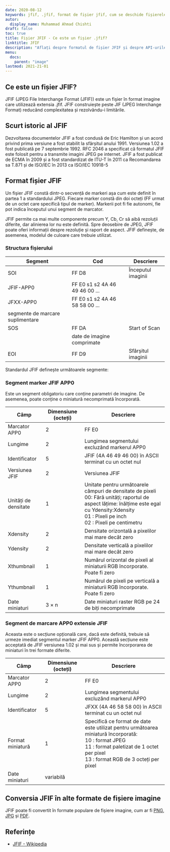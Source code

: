 ```yaml
---
date: 2020-08-12
keywords: jfif, .jfif, format de fișier jfif, cum se deschide fișierele jfif, extensia .jfif, extensia jfif
autor:
  display_name: Muhammad Ahmad Chishti
draft: false
toc: true
title: Fișier JFIF - Ce este un fișier .jfif?
linktitle: JFIF
description: "Aflați despre formatul de fișier JFIF și despre API-urile care pot crea și deschide fișiere JFIF."
menu:
  docs:
    parent: "image"
lastmod: 2021-21-01
---
```


## Ce este un fișier JFIF?

JFIF (JPEG File Interchange Format (JFIF)) este un fișier în format imagine care utilizează extensia .jfif. JFIF construiește peste JIF (JPEG Interchange Format) reducând complexitatea și rezolvându-i limitările.

## Scurt istoric al JFIF

Dezvoltarea documentelor JFIF a fost condusă de Eric Hamilton și un acord privind prima versiune a fost stabilit la sfârșitul anului 1991. Versiunea 1.02 a fost publicată pe 7 septembrie 1992. RFC 2046 a specificat că formatul JFIF este folosit pentru a transmite imagini JPEG pe internet. JFIF a fost publicat de ECMA în 2009 și a fost standardizat de ITU-T în 2011 ca Recomandarea sa T.871 și de ISO/IEC în 2013 ca ISO/IEC 10918-5

## Format fișier JFIF ##

Un fișier JFIF constă dintr-o secvență de markeri așa cum este definit în partea 1 a standardului JPEG. Fiecare marker constă din doi octeți (FF urmat de un octet care specifică tipul de marker). Markerii pot fi fie autonomi, fie pot indica începutul unui segment de marcator.

JFIF permite ca mai multe componente precum Y, Cb, Cr să aibă rezoluții diferite, dar alinierea lor nu este definită. Spre deosebire de JPEG, JFIF poate oferi informații despre rezoluție și raport de aspect. JFIF definește, de asemenea, modelul de culoare care trebuie utilizat.

### Structura fișierului ##

|Segment|Cod|Descriere|
|---|---|---|
|SOI|FF D8|Începutul imaginii|
|JFIF-APP0|FF E0 s1 s2 4A 46 49 46 00 ...||
|JFXX-APP0|FF E0 s1 s2 4A 46 58 58 00 ...||
|segmente de marcare suplimentare|
|SOS|FF DA|Start of Scan|
||date de imagine comprimate||
|EOI|FF D9|Sfârșitul imaginii|

Standardul JFIF definește următoarele segmente:

### Segment marker JFIF APP0 ###

Este un segment obligatoriu care conține parametri de imagine. De asemenea, poate conține o miniatură necomprimată încorporată.

|Câmp|Dimensiune (octeți)|Descriere|
|---|---|---|
|Marcator APP0|2|FF E0|
|Lungime|2|Lungimea segmentului excluzând markerul APP0|
|Identificator|5|JFIF (4A 46 49 46 00) în ASCII terminat cu un octet nul|
|Versiunea JFIF|2|Versiunea JFIF|
|Unități de densitate|1|Unitate pentru următoarele câmpuri de densitate de pixeli</br> 00: Fără unități; raportul de aspect lățime: înălțime este egal cu Ydensity:Xdensity</br> 01 : Pixeli pe inch</br> 02 : Pixeli pe centimetru|
|Xdensity|2|Densitate orizontală a pixelilor mai mare decât zero|
|Ydensity|2|Densitate verticală a pixelilor mai mare decât zero|
|Xthumbnail|1|Numărul orizontal de pixeli al miniaturii RGB încorporate. Poate fi zero|
|Ythumbnail|1|Numărul de pixeli pe verticală a miniaturii RGB încorporate. Poate fi zero|
|Date miniaturi|3 × n|Date miniaturi raster RGB pe 24 de biți necomprimate|

### Segment de marcare APP0 extensie JFIF ###

Aceasta este o secțiune opțională care, dacă este definită, trebuie să urmeze imediat segmentul marker JFIF APP0. Această secțiune este acceptată de JFIF versiunea 1.02 și mai sus și permite încorporarea de miniaturi în trei formate diferite.

|Câmp|Dimensiune (octeți)|Descriere|
|---|---|---|
|Marcator APP0|2|FF E0|
|Lungime|2|Lungimea segmentului excluzând markerul APP0|
|Identificator|5|JFXX (4A 46 58 58 00) în ASCII terminat cu un octet nul|
|Format miniatură|1|Specifică ce format de date este utilizat pentru următoarea miniatură încorporată:</br> 10 : format JPEG</br> 11 : format paletizat de 1 octet per pixel</br> 13 : format RGB de 3 octeți per pixel|
|Date miniaturi|variabilă||

## Conversia JFIF în alte formate de fișiere imagine

JFIF poate fi convertit în formate populare de fișiere imagine, cum ar fi [PNG](/ro/image/png/), [JPG](/ro/image/jpeg/) și [PDF](/ro/pdf/).

## Referințe ##

- [JFIF - Wikipedia](https://en.wikipedia.org/wiki/JPEG_File_Interchange_Format#History)

